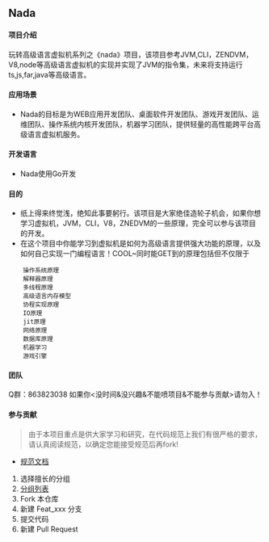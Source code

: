 ## Nada

#### 项目介绍
玩转高级语言虚拟机系列之《nada》项目，该项目参考JVM,CLI，ZENDVM，V8,node等高级语言虚拟机的实现并实现了JVM的指令集，未来将支持运行ts,js,far,java等高级语言。

#### 应用场景
- Nada的目标是为WEB应用开发团队、桌面软件开发团队、游戏开发团队、运维团队、操作系统内核开发团队，机器学习团队，提供轻量的高性能跨平台高级语言虚拟机服务。

#### 开发语言
- Nada使用Go开发

#### 目的
- 纸上得来终觉浅，绝知此事要躬行。该项目是大家绝佳造轮子机会，如果你想学习虚拟机，JVM，CLI，V8，ZNEDVM的一些原理，完全可以参与该项目的开发。
- 在这个项目中你能学习到虚拟机是如何为高级语言提供强大功能的原理，以及如何自己实现一门编程语言！COOL~同时能GET到的原理包括但不仅限于
```
	操作系统原理
	解释器原理
	多线程原理
	高级语言内存模型
	协程实现原理
	IO原理
	jit原理
	网络原理
	数据库原理
	机器学习
	游戏引擎

```



#### 团队
Q群：863823038 如果你<没时间&没兴趣&不能喷项目&不能参与贡献>请勿入！




#### 参与贡献
> 由于本项目重点是供大家学习和研究，在代码规范上我们有很严格的要求，请认真阅读规范，以确定您能接受规范后再fork!
-  [规范文档](https://gitee.com/grateful/farvm/wikis/%E5%BC%80%E5%8F%91%E8%A7%84%E8%8C%83?sort_id=3481374)
1.  选择擅长的分组
2. [分组列表](https://gitee.com/grateful/farvm/wikis/%E6%93%85%E9%95%BF%E5%88%86%E7%BB%84?sort_id=3481509)
3.  Fork 本仓库
4.  新建 Feat_xxx 分支
5.  提交代码
6.  新建 Pull Request




